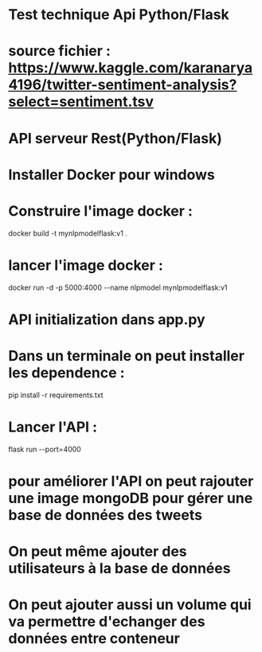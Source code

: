 # Test technique Api Python/Flask 

# source fichier : https://www.kaggle.com/karanarya4196/twitter-sentiment-analysis?select=sentiment.tsv

# API serveur Rest(Python/Flask) 

# Installer Docker pour windows

# Construire l'image docker  :

docker build -t mynlpmodelflask:v1 .

# lancer l'image docker  :

docker run -d -p 5000:4000 --name nlpmodel mynlpmodelflask:v1


# API initialization dans app.py
# Dans un terminale on peut installer les dependence :

pip install -r requirements.txt

# Lancer l'API :

flask run --port=4000


# pour améliorer l'API on peut rajouter une image mongoDB pour gérer une base de données des tweets
# On peut même ajouter des utilisateurs à la base de données
# On peut ajouter aussi un volume qui va permettre d'echanger des données entre conteneur 

